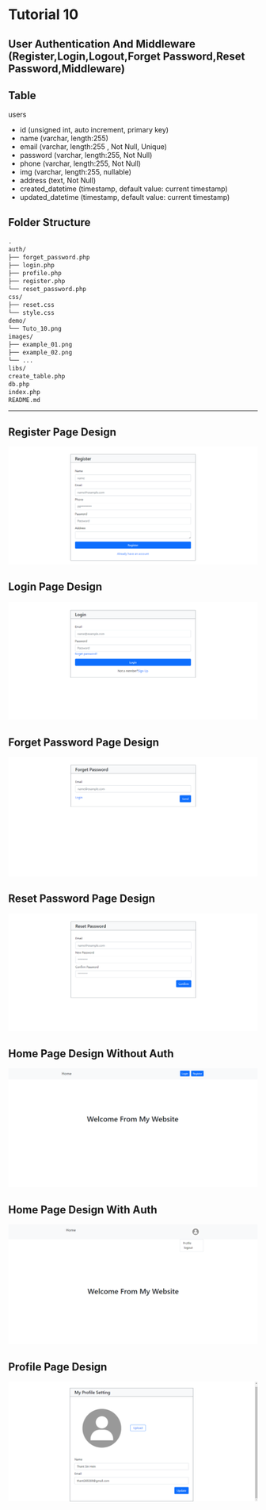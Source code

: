 # Tutorial 10

## User Authentication And Middleware (Register,Login,Logout,Forget Password,Reset Password,Middleware)
## Table

users
- id (unsigned int, auto increment, primary key)
- name (varchar, length:255)
- email (varchar, length:255 , Not Null, Unique)
- password (varchar, length:255, Not Null)
- phone (varchar, length:255, Not Null)
- img (varchar, length:255, nullable)
- address (text, Not Null)
- created_datetime (timestamp, default value: current timestamp)
- updated_datetime (timestamp, default value: current timestamp)


## Folder Structure
```
.
auth/
├── forget_password.php
├── login.php
├── profile.php
├── register.php
└── reset_password.php
css/
├── reset.css
└── style.css
demo/
└── Tuto_10.png
images/
├── example_01.png
├── example_02.png
└── ...
libs/
create_table.php
db.php
index.php
README.md
```

<hr>

## Register Page Design
![register.png](demo/register.png)

## Login Page Design
![login.png](demo/login.png)

## Forget Password Page Design
![forget_password.png](demo/forget_password.png)

## Reset Password Page Design
![reset_password.png](demo/reset_password.png)

## Home Page Design Without Auth
![home_page_design_with_no_auth.png](demo/home_page_design_with_no_auth.png)

## Home Page Design With Auth
![home_page_design_with_auth.png](demo/home_page_design_with_auth.png)

## Profile Page Design
![profile_page_design.png](demo/profile_page_design.png)
